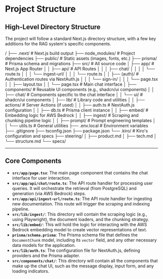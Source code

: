 # Project Structure

## High-Level Directory Structure

The project will follow a standard Next.js directory structure, with a few key additions for the RAG system's specific components.

/
├── .next/                  # Next.js build output
├── node_modules/           # Project dependencies
├── public/                 # Static assets (images, fonts, etc.)
├── prisma/                 # Prisma schema and migrations
├── src/                    # All source code
│   ├── app/                # Next.js App Router
│   │   ├── api/            # API Routes
│   │   │   ├── chat/
│   │   │   │   └── route.ts
│   │   │   └── ingest-url/
│   │   │       └── route.ts
│   │   ├── (auth)/         # Authentication routes via NextAuth.js
│   │   │   └── sign-in/
│   │   │       └── page.tsx
│   │   ├── layout.tsx
│   │   └── page.tsx        # Main chat interface
│   ├── components/         # Reusable UI components (e.g., shadcn/ui components)
│   │   ├── chat/           # Components specific to the chat interface
│   │   └── ui/             # shadcn/ui components
│   ├── lib/                # Library code and utilities
│   │   ├── actions/        # Server Actions (if used)
│   │   ├── auth.ts         # NextAuth.js configuration
│   │   ├── db.ts           # Prisma client instance
│   │   ├── embed/          # Embedding logic for AWS Bedrock
│   │   ├── ingest/         # Scraping and chunking pipeline logic
│   │   ├── prompt/         # Prompt engineering templates
│   │   └── utils.ts        # General utilities
├── .env.local              # Environment variables
├── .gitignore
├── tsconfig.json
├── package.json
└── .kiro/                  # Kiro's configuration and specs
    ├── steering/
    │   ├── product.md
    │   ├── tech.md
    │   └── structure.md
    └── specs/
        

---

## Core Components

* **`src/app/page.tsx`**: The main page component that contains the chat interface for user interaction.
* **`src/app/api/chat/route.ts`**: The API route handler for processing user queries. It will orchestrate the retrieval (from PostgreSQL) and generation (via AWS Bedrock) steps.
* **`src/app/api/ingest-url/route.ts`**: The API route handler for ingesting new documentation. This route will trigger the scraping and indexing pipeline.
* **`src/lib/ingest/`**: This directory will contain the scraping logic (e.g., using Playwright), the document loaders, and the chunking strategy.
* **`src/lib/embed/`**: This will hold the logic for interacting with the AWS Bedrock embedding model to create vector representations of text.
* **`prisma/schema.prisma`**: The Prisma schema file that defines the `DocumentChunk` model, including its `vector` field, and any other necessary data models for the application.
* **`src/lib/auth.ts`**: The configuration file for NextAuth.js, defining providers and the Prisma adapter.
* **`src/components/chat/`**: This directory will contain all the components that make up the chat UI, such as the message display, input form, and any loading indicators.